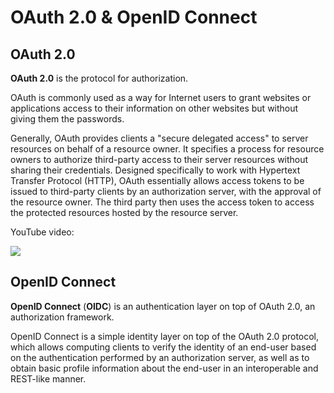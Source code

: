 # OAuth 2.0 & OpenID Connect

## OAuth 2.0

**OAuth 2.0** is the protocol for authorization.

OAuth is commonly used as a way for Internet users to grant websites or applications access to their information on other websites but without giving them the passwords.

Generally, OAuth provides clients a "secure delegated access" to server resources on behalf of a resource owner. It specifies a process for resource owners to authorize third-party access to their server resources without sharing their credentials. Designed specifically to work with Hypertext Transfer Protocol (HTTP), OAuth essentially allows access tokens to be issued to third-party clients by an authorization server, with the approval of the resource owner. The third party then uses the access token to access the protected resources hosted by the resource server.

YouTube video:

<a href="https://www.youtube.com/watch?v=CPbvxxslDTU"><img src="https://img.youtube.com/vi/CPbvxxslDTU/0.jpg"></a>
</div>

## OpenID Connect

**OpenID Connect** (**OIDC**) is an authentication layer on top of OAuth 2.0, an authorization framework.

OpenID Connect is a simple identity layer on top of the OAuth 2.0 protocol, which allows computing clients to verify the identity of an end-user based on the authentication performed by an authorization server, as well as to obtain basic profile information about the end-user in an interoperable and REST-like manner.
